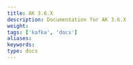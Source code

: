 ```yaml
---
title: AK 3.6.X
description: Documentation for AK 3.6.X
weight: 
tags: ['kafka', 'docs']
aliases: 
keywords: 
type: docs
---
```


